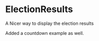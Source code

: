 ElectionResults
===============

A Nicer way to display the election results

Added a countdown example as well.
